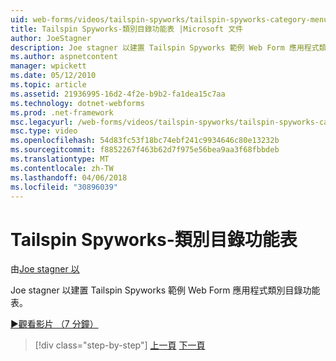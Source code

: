 ```yaml
---
uid: web-forms/videos/tailspin-spyworks/tailspin-spyworks-category-menu
title: Tailspin Spyworks-類別目錄功能表 |Microsoft 文件
author: JoeStagner
description: Joe stagner 以建置 Tailspin Spyworks 範例 Web Form 應用程式類別目錄功能表。
ms.author: aspnetcontent
manager: wpickett
ms.date: 05/12/2010
ms.topic: article
ms.assetid: 21936995-16d2-4f2e-b9b2-fa1dea15c7aa
ms.technology: dotnet-webforms
ms.prod: .net-framework
msc.legacyurl: /web-forms/videos/tailspin-spyworks/tailspin-spyworks-category-menu
msc.type: video
ms.openlocfilehash: 54d83fc53f18bc74ebf241c9934646c80e13232b
ms.sourcegitcommit: f8852267f463b62d7f975e56bea9aa3f68fbbdeb
ms.translationtype: MT
ms.contentlocale: zh-TW
ms.lasthandoff: 04/06/2018
ms.locfileid: "30896039"
---
```

<a name="tailspin-spyworks---category-menu"></a>Tailspin Spyworks-類別目錄功能表
====================
由[Joe stagner 以](https://github.com/JoeStagner)

Joe stagner 以建置 Tailspin Spyworks 範例 Web Form 應用程式類別目錄功能表。

[&#9654;觀看影片 （7 分鐘）](https://channel9.msdn.com/Blogs/ASP-NET-Site-Videos/tailspin-spyworks-category-menu)

> [!div class="step-by-step"]
> [上一頁](tailspin-spyworks-directory-organization.md)
> [下一頁](tailspin-spyworks-display-the-product-list.md)
